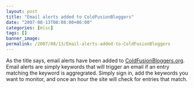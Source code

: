 ```yaml
---
layout: post
title: "Email alerts added to ColdFusionBloggers"
date: "2007-08-13T08:08:00+06:00"
categories: [misc]
tags: []
banner_image: 
permalink: /2007/08/13/Email-alerts-added-to-ColdFusionBloggers
---
```


As the title says, email alerts have been added to <a href="http://www.coldfusionbloggers.org">ColdFusionBloggers.org</a>.  Email alerts are simply keywords that will trigger an email if an entry matching the keyword is aggregrated. Simply sign in, add the keywords you want to monitor, and once an hour the site will check for entries that match.